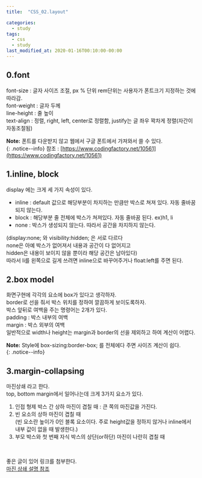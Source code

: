 ```yaml
---
title:  "CSS_02.layout"

categories: 
  - study
tags:
  - css
  - study
last_modified_at: 2020-01-16T00:10:00-00:00
---
```


## 0.font   

font-size : 글자 사이즈 조절, px % 단위 rem단위는 사용자가 폰트크기 지정하는 것에 따라감.    
font-weight : 글자 두께   
line-height : 줄 높이   
text-align : 정렬, right, left, center로 정렬함, justify는 글 좌우 꽉차게 정렬(자간이 자동조절됨)   
   
**Note:** 폰트를 다운받지 않고 웹에서 구글 폰트에서 가져와서 쓸 수 있다.   
{: .notice--info} 
참조 : [https://www.codingfactory.net/10561](https://www.codingfactory.net/10561)

## 1.inline, block
display 에는 크게 세 가지 속성이 있다.   
* inline : default 값으로 해당부분이 차지하는 만큼만 박스로 쳐져 있다. 자동 줄바꿈 되지 않는다.   
* block : 해당부분 줄 전체에 박스가 쳐져있다. 자동 줄바꿈 된다. ex)h1, li   
* none : 박스가 생성되지 않는다. 따라서 공간을 차지하지 않는다.   

(display:none; 와 visibility:hidden; 은 서로 다르다    
none은 아예 박스가 없어져서 내용과 공간이 다 없어지고   
hidden은 내용이 보이지 않을 뿐이라 해당 공간은 남아있다)   
따라서 li를 왼쪽으로 길게 쓰려면 inline으로 바꾸어주거나 float:left를 주면 된다.   
</pre>

## 2.box model
화면구현에 각각의 요소에 box가 있다고 생각하자.   
border로 선을 줘서 박스 위치를 정하여 깔끔하게 보이도록하자.   
박스 앞뒤로 여백을 주는 명령어는 2개가 있다.   
padding : 박스 내부의 여백   
margin : 박스 외부의 여백   
일반적으로 width나 height는 margin과 border의 선을 제외하고 하여 계산이 어렵다.   

**Note:** Style에 box-sizing:border-box; 를 전체에다 주면 사이즈 계산이 쉽다.  
{: .notice--info} 

## 3.margin-collapsing
마진상쇄 라고 한다.   
top, bottom margin에서 일어나는데 크게 3가지 요소가 있다.   
1. 인접 형제 박스 간 상하 마진이 겹칠 때 : 큰 쪽의 마진값을 가진다.   
2. 빈 요소의 상하 마진이 겹칠 때   
   (빈 요소란 높이가 0인 블록 요소이다. 주로 height값을 정하지 않거나 inline에서 내부 값이 없을 때 발생한다.)   
3. 부모 박스와 첫 번째 자식 박스의 상단(or하단) 마진이 나란히 겹칠 때   
<br>
   
좋은 글이 있어 링크를 첨부한다.      
[마진 상쇄 설명 참조](https://velog.io/@raram2/CSS-%EB%A7%88%EC%A7%84-%EC%83%81%EC%87%84Margin-collapsing-%EC%9B%90%EB%A6%AC-%EC%99%84%EB%B2%BD-%EC%9D%B4%ED%95%B4)